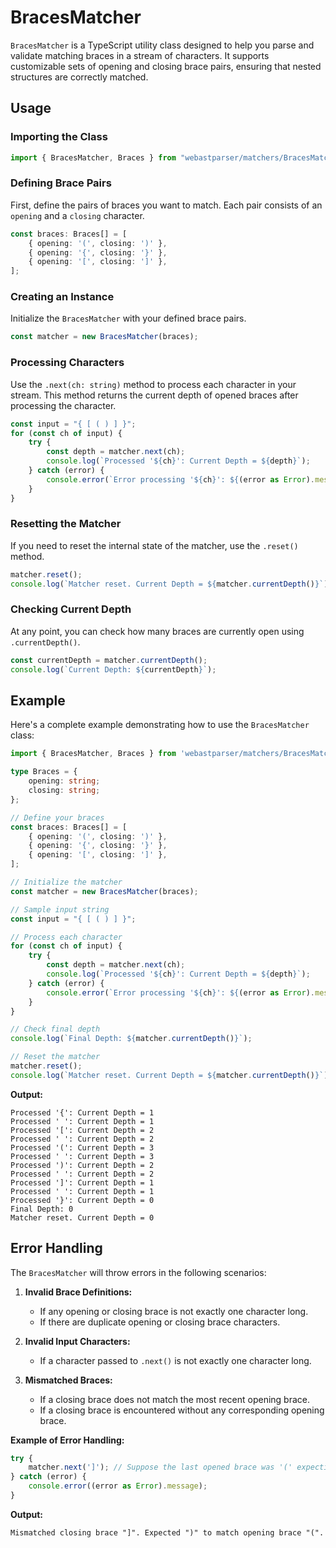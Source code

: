 # BracesMatcher

`BracesMatcher` is a TypeScript utility class designed to help you parse and validate matching braces in a stream of characters. It supports customizable sets of opening and closing brace pairs, ensuring that nested structures are correctly matched.

## Usage

### Importing the Class

```typescript
import { BracesMatcher, Braces } from "webastparser/matchers/BracesMatcher";
```

### Defining Brace Pairs

First, define the pairs of braces you want to match. Each pair consists of an `opening` and a `closing` character.

```typescript
const braces: Braces[] = [
    { opening: '(', closing: ')' },
    { opening: '{', closing: '}' },
    { opening: '[', closing: ']' },
];
```

### Creating an Instance

Initialize the `BracesMatcher` with your defined brace pairs.

```typescript
const matcher = new BracesMatcher(braces);
```

### Processing Characters

Use the `.next(ch: string)` method to process each character in your stream. This method returns the current depth of opened braces after processing the character.

```typescript
const input = "{ [ ( ) ] }";
for (const ch of input) {
    try {
        const depth = matcher.next(ch);
        console.log(`Processed '${ch}': Current Depth = ${depth}`);
    } catch (error) {
        console.error(`Error processing '${ch}': ${(error as Error).message}`);
    }
}
```

### Resetting the Matcher

If you need to reset the internal state of the matcher, use the `.reset()` method.

```typescript
matcher.reset();
console.log(`Matcher reset. Current Depth = ${matcher.currentDepth()}`);
```

### Checking Current Depth

At any point, you can check how many braces are currently open using `.currentDepth()`.

```typescript
const currentDepth = matcher.currentDepth();
console.log(`Current Depth: ${currentDepth}`);
```

## Example

Here's a complete example demonstrating how to use the `BracesMatcher` class:

```typescript
import { BracesMatcher, Braces } from 'webastparser/matchers/BracesMatcher';

type Braces = {
    opening: string;
    closing: string;
};

// Define your braces
const braces: Braces[] = [
    { opening: '(', closing: ')' },
    { opening: '{', closing: '}' },
    { opening: '[', closing: ']' },
];

// Initialize the matcher
const matcher = new BracesMatcher(braces);

// Sample input string
const input = "{ [ ( ) ] }";

// Process each character
for (const ch of input) {
    try {
        const depth = matcher.next(ch);
        console.log(`Processed '${ch}': Current Depth = ${depth}`);
    } catch (error) {
        console.error(`Error processing '${ch}': ${(error as Error).message}`);
    }
}

// Check final depth
console.log(`Final Depth: ${matcher.currentDepth()}`);

// Reset the matcher
matcher.reset();
console.log(`Matcher reset. Current Depth = ${matcher.currentDepth()}`);
```

**Output:**
```
Processed '{': Current Depth = 1
Processed ' ': Current Depth = 1
Processed '[': Current Depth = 2
Processed ' ': Current Depth = 2
Processed '(': Current Depth = 3
Processed ' ': Current Depth = 3
Processed ')': Current Depth = 2
Processed ' ': Current Depth = 2
Processed ']': Current Depth = 1
Processed ' ': Current Depth = 1
Processed '}': Current Depth = 0
Final Depth: 0
Matcher reset. Current Depth = 0
```

## Error Handling

The `BracesMatcher` will throw errors in the following scenarios:

1. **Invalid Brace Definitions:**
   - If any opening or closing brace is not exactly one character long.
   - If there are duplicate opening or closing brace characters.

2. **Invalid Input Characters:**
   - If a character passed to `.next()` is not exactly one character long.

3. **Mismatched Braces:**
   - If a closing brace does not match the most recent opening brace.
   - If a closing brace is encountered without any corresponding opening brace.

**Example of Error Handling:**

```typescript
try {
    matcher.next(']'); // Suppose the last opened brace was '(' expecting ')'
} catch (error) {
    console.error((error as Error).message);
}
```

**Output:**
```
Mismatched closing brace "]". Expected ")" to match opening brace "(".
```
